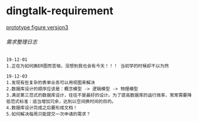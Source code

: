# dingtalk-requirement
[prototype figure version3](https://75ys9f.axshare.com/)

###### 需求整理日志
```
19-12-01 
1.正在为如何画ER图而苦恼，没想到我也会有今天！！！ 当初学的时候却不以为然

19-12-03 
1.发现有些复杂的表单业务可以用视图来解决
2.数据库设计的顺序应该是：概念模型 -> 逻辑模型 -> 物理模型
3.满足第三范式的数据库设计，往往不是最好的设计。为了提高数据库的运行效率，常常需要降低范式标准：适当增加冗余，达到以空间换时间的目的。
4.数据库设计完成之后要形成文档！
5.如何解决每周只能提交一次申请的需求？

```

